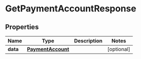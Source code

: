 

# GetPaymentAccountResponse


## Properties

| Name | Type | Description | Notes |
|------------ | ------------- | ------------- | -------------|
|**data** | [**PaymentAccount**](PaymentAccount.md) |  |  [optional] |



